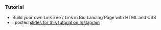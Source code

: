 ### Tutorial

- Build your own LinkTree / Link in Bio Landing Page with HTML and CSS
- I posted [slides for this tutorial on Instagram](https://www.instagram.com/p/CE4twpLgf1a/?igshid=1gkneqgoun9pi)

